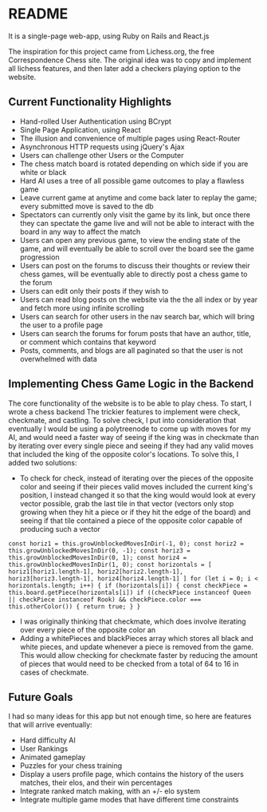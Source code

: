 # README

It is a single-page web-app, using Ruby on Rails and React.js

The inspiration for this project came from Lichess.org, the free Correspondence Chess site. The original idea was to copy and implement all lichess features, and then later add a checkers playing option to the website.

## Current Functionality Highlights

* Hand-rolled User Authentication using BCrypt
* Single Page Application, using React
* The illusion and convenience of multiple pages using React-Router
* Asynchronous HTTP requests using jQuery's Ajax
* Users can challenge other Users or the Computer
* The chess match board is rotated depending on which side if you are white or black
* Hard AI uses a tree of all possible game outcomes to play a flawless game
* Leave current game at anytime and come back later to replay the game; every submitted move is saved to the db
* Spectators can currently only visit the game by its link, but once there they can spectate the game live and will not be able to interact with the board in any way to affect the match
* Users can open any previous game, to view the ending state of the game, and will eventually be able to scroll over the board see the game progression
* Users can post on the forums to discuss their thoughts or review their chess games, will be eventually able to directly post   a chess game to the forum
* Users can edit only their posts if they wish to
* Users can read blog posts on the website via the the all index or by year and fetch more using infinite scrolling
* Users can search for other users in the nav search bar, which will bring the user to a profile page
* Users can search the forums for forum posts that have an author, title, or comment which contains that keyword
* Posts, comments, and blogs are all paginated so that the user is not overwhelmed with data

## Implementing Chess Game Logic in the Backend

The core functionality of the website is to be able to play chess. To start, I wrote a chess backend
The trickier features to implement were check, checkmate, and castling. To solve check, I put into consideration that eventually I would be using a polytreenode to come up with moves for my AI, and would need a faster way of seeing if the king was in checkmate than by iterating over every single piece and seeing if they had any valid moves that included the king of the opposite color's locations. To solve this, I added two solutions: 

* To check for check, instead of iterating over the pieces of the opposite color and seeing if their pieces valid moves included the current king's position, I instead changed it so that the king would would look at every vector possible, grab the last tile in that vector (vectors only stop growing when they hit a piece or if they hit the edge of the board) and seeing if that tile contained a piece of the opposite color capable of producing such a vector 

`
        const horiz1 = this.growUnblockedMovesInDir(-1, 0);
        const horiz2 = this.growUnblockedMovesInDir(0, -1);
        const horiz3 = this.growUnblockedMovesInDir(0, 1);
        const horiz4 = this.growUnblockedMovesInDir(1, 0);
        const horizontals = [
            horiz1[horiz1.length-1],
            horiz2[horiz2.length-1],
            horiz3[horiz3.length-1],
            horiz4[horiz4.length-1]
        ]
        for (let i = 0; i < horizontals.length; i++) {
            if (horizontals[i]) {
                const checkPiece = this.board.getPiece(horizontals[i])
                if ((checkPiece instanceof Queen || checkPiece instanceof Rook) && checkPiece.color === this.otherColor()) {
                    return true;
                }
            }
`

* I was originally thinking that checkmate, which does involve iterating over every piece of the opposite color an
* Adding a whitePieces and blackPieces array which stores all black and white pieces, and update whenever a piece is removed from the game. This would allow checking for checkmate faster by reducing the amount of pieces that would need to be checked from a total of 64 to 16 in cases of checkmate.



## Future Goals
I had so many ideas for this app but not enough time, so here are features that will arrive eventually:

* Hard difficulty AI
* User Rankings
* Animated gameplay
* Puzzles for your chess training
* Display a users profile page, which contains the history of the users matches, their elos, and their win percentages
* Integrate ranked match making, with an +/- elo system
* Integrate multiple game modes that have different time constraints

